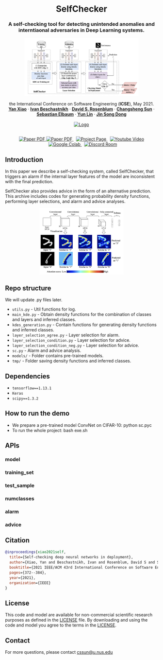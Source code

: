 
<h1 align="center">SelfChecker</h1>

<h3 align="center"> <b>A self-checking tool for detecting unintended anomalies and interntiaonal adversaries in Deep Learning systems.</b> </h3>

<p align="center">
<center>
<a href=""><img src="img/SelfChecker-Framework.png" alt="Logo" width=75%> </a>
</center>
</p>



<p align="center">
    the International Conference on Software Engineering (<b>ICSE</b>), May 2021.
    <br />
    <a href="https://yanxiao6.github.io/"><strong>Yan Xiao</strong></a>
    ·
    <a href="https://www.cs.ubc.ca/~bestchai/"><strong>Ivan Beschastnikh</strong></a>
    ·
    <a href="https://cs.gmu.edu/~dsr/"><strong>David S. Rosenblum</strong></a>
    ·
    <a href="https://sunchangsheng.com"><strong>Changsheng Sun</strong></a>
    ·
    <a href="https://engineering.virginia.edu/faculty/sebastian-elbaum"><strong>Sebastian Elbaum</strong></a>
    ·
    <a href="http://linyun.info"><strong>Yun Lin</strong></a>
    ·
    <a href="https://www.comp.nus.edu.sg/~dongjs/"><strong>Jin Song Dong</strong></a>
    <br/><br/>
    <a href="https://www.comp.nus.edu.sg"><img src="https://www.comp.nus.edu.sg/templates/t3_nus2015/images/assets/logos/logo.png" alt="Logo" width=25%> </a> 
    <br/><br/>
  </p>


<p align="center">
    <!-- <a href="https://pytorch.org/get-started/locally/"><img alt="PyTorch" src="https://img.shields.io/badge/PyTorch-ee4c2c?logo=pytorch&logoColor=white"></a>
    <a href="https://pytorchlightning.ai/"><img alt="Lightning" src="https://img.shields.io/badge/-Lightning-792ee5?logo=pytorchlightning&logoColor=white"></a><br><br> -->
    <a href='https://dl.acm.org/doi/abs/10.1109/ICSE43902.2021.00044'>
      <img src='https://img.shields.io/badge/Paper-PDF-green?style=flat&logo=arXiv&logoColor=green' alt='Paper PDF'>
    </a>
    <a href='https://arxiv.org/abs/2103.02371'>
      <img src='https://img.shields.io/badge/arXiv-1234.56789-b31b1b.svg' alt='Paper PDF'>
    </a> 
    <a href='https://trustdnn.comp.nus.edu.sg' style='padding-left: 0.5rem;'>
      <img src='https://img.shields.io/badge/Project-Page-blue?style=flat&logo=Google%20chrome&logoColor=blue' alt='Project Page'>
    <a href='https://youtu.be/0k7H3ZNgARE' style='padding-left: 0.5rem;'>
      <img src='https://img.shields.io/badge/Youtube-Video-red?style=flat&logo=youtube&logoColor=red' alt='Youtube Video'>
    </a>
    <a href='https://colab.research.google.com/drive/' style='padding-left: 0.5rem;'>
      <img src='https://colab.research.google.com/assets/colab-badge.svg' alt='Google Colab'>
    </a>
    <a href='https://discord.gg/' style='padding-left: 0.5rem;'>
      <img src='https://img.shields.io/badge/Discord-Room-purple?style=flat&logo=Discord&logoColor=purple' alt='Discord Room'>
    </a>
  </p>
</p>

## Introduction

In this paper we describe a self-checking system, called SelfChecker, that triggers an alarm if the internal layer features of the model are inconsistent with the final prediction. 

SelfChecker also provides advice in the form of an alternative prediction. This archive includes codes for generating probability density functions, performing layer selections, and alarm and advice analyses.

<center>
<a href=""><img src="img/attn.png" alt="Logo" width=55%> </a>
</center>

## Repo structure

We will update .py files later.

- `utils.py` - Util functions for log.
- `main_kde.py` - Obtain density functions for the combination of classes and layers and inferred classes.
- `kdes_generation.py` - Contain functions for generating density functions and inferred classes.
- `layer_selection_agree.py` - Layer selection for alarm.
- `layer_selection_condition.py` - Layer selection for advice.
- `layer_selection_condition_neg.py` - Layer selection for advice.
- `sc.py` - Alarm and advice analysis.
- `models/` - Folder contains pre-trained models.
- `tmp/` - Folder saving density functions and inferred classes.

## Dependencies

- `tensorflow==1.13.1`
- `Keras`
- `scipy==1.3.2`

## How to run the demo

- We prepare a pre-trained model ConvNet on CIFAR-10: python sc.pyc
- To run the whole project: bash exe.sh

## APIs
### model

### training_set

### test_sample

### numclasses

### alarm

### advice

## Citation
```bibtex
@inproceedings{xiao2021self,
  title={Self-checking deep neural networks in deployment},
  author={Xiao, Yan and Beschastnikh, Ivan and Rosenblum, David S and Sun, Changsheng and Elbaum, Sebastian and Lin, Yun and Dong, Jin Song},
  booktitle={2021 IEEE/ACM 43rd International Conference on Software Engineering (ICSE)},
  pages={372--384},
  year={2021},
  organization={IEEE}
}
```

## License
This code and model are available for non-commercial scientific research purposes as defined in the [LICENSE](LICENSE) file. By downloading and using the code and model you agree to the terms in the [LICENSE](LICENSE).

## Contact

For more questions, please contact cssun@u.nus.edu